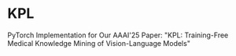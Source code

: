 # KPL

PyTorch Implementation for Our AAAI'25 Paper: "KPL: Training-Free Medical Knowledge Mining of Vision-Language Models"
